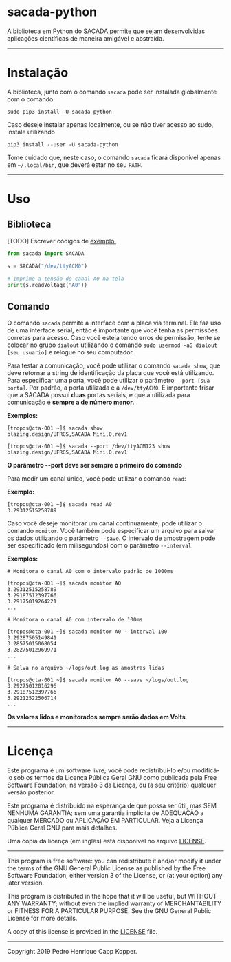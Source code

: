 # sacada-python

A biblioteca em Python do SACADA permite que sejam desenvolvidas aplicações científicas de maneira amigável e abstraída. 

---

# Instalação

A biblioteca, junto com o comando `sacada` pode ser instalada globalmente com o comando
```
sudo pip3 install -U sacada-python
```

Caso deseje instalar apenas localmente, ou se não tiver acesso ao sudo, instale utilizando 
```
pip3 install --user -U sacada-python
```
Tome cuidado que, neste caso, o comando `sacada` ficará disponível apenas em `~/.local/bin`, que deverá estar no seu `PATH`.

---

# Uso

## Biblioteca

[TODO] Escrever códigos de [exemplo.](/Exemplos)

```python
from sacada import SACADA

s = SACADA("/dev/ttyACM0")

# Imprime a tensão do canal A0 na tela
print(s.readVoltage("A0"))
```

## Comando

O comando `sacada` permite a interface com a placa via terminal. Ele faz uso de uma interface serial, então é importante que você tenha as permissões corretas para acesso. Caso você esteja tendo erros de permissão, tente se colocar no grupo `dialout` utilizando o comando `sudo usermod -aG dialout [seu usuario]` e relogue no seu computador.

Para testar a comunicação, você pode utilizar o comando `sacada show`, que deve retornar a string de identificação da placa que você está utilizando. Para especificar uma porta, você pode utilizar o parâmetro `--port [sua porta]`. Por padrão, a porta utilizada é a `/dev/ttyACM0`. É importante frisar que a SACADA possui **duas** portas seriais, e que a utilizada para comunicação é **sempre a de número menor**.

**Exemplos:**
```
[tropos@cta-001 ~]$ sacada show
blazing.design/UFRGS,SACADA Mini,0,rev1
```

```
[tropos@cta-001 ~]$ sacada --port /dev/ttyACM123 show
blazing.design/UFRGS,SACADA Mini,0,rev1
```

**O parâmetro --port deve ser sempre o primeiro do comando**

Para medir um canal único, você pode utilizar o comando `read`:

**Exemplo:**
```
[tropos@cta-001 ~]$ sacada read A0
3.29312515258789
```

Caso você deseje monitorar um canal continuamente, pode utilizar o comando `monitor`. Você também pode especificar um arquivo para salvar os dados utilizando o parâmetro `--save`. O intervalo de amostragem pode ser especificado (em milisegundos) com o parâmetro `--interval`.

**Exemplos:**
```
# Monitora o canal A0 com o intervalo padrão de 1000ms

[tropos@cta-001 ~]$ sacada monitor A0
3.29312515258789
3.29187512397766
3.29175019264221
...
```

```
# Monitora o canal A0 com intervalo de 100ms

[tropos@cta-001 ~]$ sacada monitor A0 --interval 100
3.29287505149841
3.28575015068054
3.28275012969971
...
```

```
# Salva no arquivo ~/logs/out.log as amostras lidas

[tropos@cta-001 ~]$ sacada monitor A0 --save ~/logs/out.log
3.29275012016296
3.29187512397766
3.29212522506714
...
```

**Os valores lidos e monitorados sempre serão dados em Volts**

---

# Licença

Este programa é um software livre; você pode redistribuí-lo e/ou
modificá-lo sob os termos da Licença Pública Geral GNU como publicada
pela Free Software Foundation; na versão 3 da Licença, ou
(a seu critério) qualquer versão posterior.

Este programa é distribuído na esperança de que possa ser útil,
mas SEM NENHUMA GARANTIA; sem uma garantia implícita de ADEQUAÇÃO
a qualquer MERCADO ou APLICAÇÃO EM PARTICULAR. Veja a
Licença Pública Geral GNU para mais detalhes.

Uma cópia da licença (em inglês) está disponível no arquivo [LICENSE](/LICENSE).

---

This program is free software: you can redistribute it and/or modify
it under the terms of the GNU General Public License as published by
the Free Software Foundation, either version 3 of the License, or
(at your option) any later version.

This program is distributed in the hope that it will be useful,
but WITHOUT ANY WARRANTY; without even the implied warranty of
MERCHANTABILITY or FITNESS FOR A PARTICULAR PURPOSE.  See the
GNU General Public License for more details.

A copy of this license is provided in the [LICENSE](/LICENSE) file.

---

Copyright 2019 Pedro Henrique Capp Kopper.
